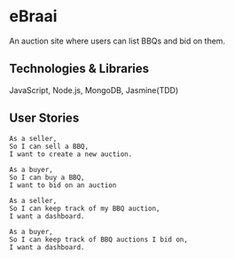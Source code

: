 # eBraai
An auction site where users can list BBQs and bid on them.

## Technologies & Libraries
JavaScript, Node.js, MongoDB, Jasmine(TDD)

## User Stories
```
As a seller,
So I can sell a BBQ,
I want to create a new auction.
```

```
As a buyer,
So I can buy a BBQ,
I want to bid on an auction
```

```
As a seller,
So I can keep track of my BBQ auction,
I want a dashboard.
```

```
As a buyer,
So I can keep track of BBQ auctions I bid on,
I want a dashboard.
```
